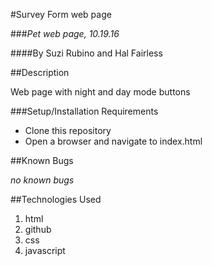 #Survey Form web page

###_Pet web page, 10.19.16_

####By Suzi Rubino and Hal Fairless

##Description

Web page with night and day mode buttons

###Setup/Installation Requirements

* Clone this repository
* Open a browser and navigate to index.html

##Known Bugs

_no known bugs_

##Technologies Used

1. html
2. github
3. css
4. javascript
